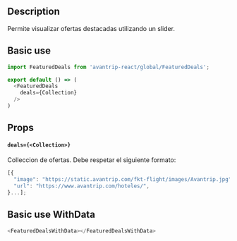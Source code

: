 ## Description
Permite visualizar ofertas destacadas utilizando un slider.

## Basic use

```javascript
import FeaturedDeals from 'avantrip-react/global/FeaturedDeals';

export default () => (
  <FeaturedDeals
    deals={Collection}
  />
)
```


## Props

#### `deals={<Collection>}`
Colleccion de ofertas. Debe respetar el siguiente formato:
``` javascript
[{
  "image": "https://static.avantrip.com/fkt-flight/images/Avantrip.jpg",
  "url": "https://www.avantrip.com/hoteles/",
}...];
```

## Basic use WithData

```javascript
<FeaturedDealsWithData></FeaturedDealsWithData>
```
